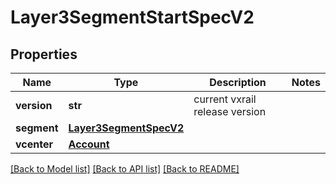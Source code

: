 # Layer3SegmentStartSpecV2

## Properties
Name | Type | Description | Notes
------------ | ------------- | ------------- | -------------
**version** | **str** | current vxrail release version | 
**segment** | [**Layer3SegmentSpecV2**](Layer3SegmentSpecV2.md) |  | 
**vcenter** | [**Account**](Account.md) |  | 

[[Back to Model list]](../README.md#documentation-for-models) [[Back to API list]](../README.md#documentation-for-api-endpoints) [[Back to README]](../README.md)

